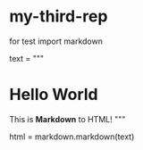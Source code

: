 # my-third-rep
for test
import markdown

text = """
# Hello World
This is **Markdown** to HTML!
"""

html = markdown.markdown(text)
